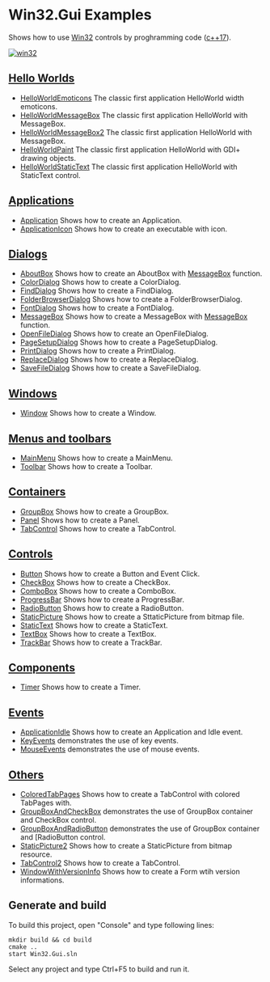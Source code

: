﻿# Win32.Gui Examples

Shows how to use [Win32](https://learn.microsoft.com/en-us/windows/win32/api/) controls by proghramming code ([c++17](https://en.cppreference.com/w/)).

[![win32](../docs/Pictures/win32_header.png)](https://gammasoft71.wixsite.com/gammasoft/win32)

## [Hello Worlds](HelloWorlds/README.md)

* [HelloWorldEmoticons](HelloWorlds/HelloWorldEmoticons/README.md) The classic first application HelloWorld width emoticons.
* [HelloWorldMessageBox](HelloWorlds/HelloWorldMessageBox/README.md) The classic first application HelloWorld with MessageBox.
* [HelloWorldMessageBox2](HelloWorlds/HelloWorldMessageBox2/README.md) The classic first application HelloWorld with MessageBox.
* [HelloWorldPaint](HelloWorlds/HelloWorldPaint/README.md) The classic first application HelloWorld with GDI+ drawing objects.
* [HelloWorldStaticText](HelloWorlds/HelloWorldStaticText/README.md) The classic first application HelloWorld with StaticText control.

## [Applications](Applications/README.md)

* [Application](Applications/Application/README.md) Shows how to create an Application.
* [ApplicationIcon](Applications/ApplicationIcon/README.md) Shows how to create an executable with icon.

## [Dialogs](Dialogs/README.md)

* [AboutBox](Dialogs/AboutBox/README.md) Shows how to create an AboutBox with [MessageBox](https://learn.microsoft.com/windows/win32/api/winuser/nf-winuser-messagebox) function.
* [ColorDialog](Dialogs/ColorDialog/README.md) Shows how to create a ColorDialog.
* [FindDialog](Dialogs/FindDialog/README.md) Shows how to create a FindDialog.
* [FolderBrowserDialog](Dialogs/FolderBrowserDialog/README.md) Shows how to create a FolderBrowserDialog.
* [FontDialog](Dialogs/FontDialog/README.md) Shows how to create a FontDialog.
* [MessageBox](Dialogs/MessageBox/README.md) Shows how to create a MessageBox with [MessageBox](https://learn.microsoft.com/windows/win32/api/winuser/nf-winuser-messagebox) function.
* [OpenFileDialog](Dialogs/OpenFileDialog/README.md) Shows how to create an OpenFileDialog.
* [PageSetupDialog](Dialogs/PageSetupDialog/README.md) Shows how to create a PageSetupDialog.
* [PrintDialog](Dialogs/PrintDialog/README.md) Shows how to create a PrintDialog.
* [ReplaceDialog](Dialogs/ReplaceDialog/README.md) Shows how to create a ReplaceDialog.
* [SaveFileDialog](Dialogs/SaveFileDialog/README.md) Shows how to create a SaveFileDialog.

## [Windows](Windows/README.md)

* [Window](Windows/Window/README.md) Shows how to create a Window.

## [Menus and toolbars](MenusAndToolbars/README.md)

* [MainMenu](MenusAndToolbars/MainMenu/README.md) Shows how to create a MainMenu.
* [Toolbar](MenusAndToolbars/Toolbar/README.md) Shows how to create a Toolbar.

## [Containers](Containers/README.md)

* [GroupBox](Containers/GroupBox/README.md) Shows how to create a GroupBox.
* [Panel](Containers/Panel/README.md) Shows how to create a Panel.
* [TabControl](Containers/TabControl/README.md) Shows how to create a TabControl.

## [Controls](Controls/README.md)

* [Button](Controls/Button/README.md) Shows how to create a Button and Event Click.
* [CheckBox](Controls/CheckBox/README.md) Shows how to create a CheckBox.
* [ComboBox](Controls/ComboBox/README.md) Shows how to create a ComboBox.
* [ProgressBar](Controls/ProgressBar/README.md) Shows how to create a ProgressBar.
* [RadioButton](Controls/RadioButton/README.md) Shows how to create a RadioButton.
* [StaticPicture](Controls/StaticPicture/README.md) Shows how to create a SttaticPicture from bitmap file.
* [StaticText](Controls/StaticText/README.md) Shows how to create a StaticText.
* [TextBox](Controls/TextBox/README.md) Shows how to create a TextBox.
* [TrackBar](Controls/TrackBar/README.md) Shows how to create a TrackBar.

## [Components](Components/README.md)

* [Timer](Components/Timer/README.md) Shows how to create a Timer.

## [Events](Events/README.md)

* [ApplicationIdle](Events/ApplicationIdle/README.md) Shows how to create an Application and Idle event.
* [KeyEvents](Events/KeyEvents/README.md) demonstrates the use of key events.
* [MouseEvents](Events/MouseEvents/README.md) demonstrates the use of mouse events.

## [Others](Others/README.md)

* [ColoredTabPages](Others/Others/ColoredTabPages/README.md) Shows how to create a TabControl with colored TabPages with.
* [GroupBoxAndCheckBox](Others/GroupBoxAndCheckBox/README.md) demonstrates the use of GroupBox container and CheckBox control.
* [GroupBoxAndRadioButton](Others/GroupBoxAndRadioButton/README.md) demonstrates the use of GroupBox container and [RadioButton control.
* [StaticPicture2](Others/StaticPicture2/README.md) Shows how to create a StaticPicture from bitmap resource.
* [TabControl2](Others/TabControl2/README.md) Shows how to create a TabControl.
* [WindowWithVersionInfo](Others/WindowWithVersionInfo/README.md) Shows how to create a Form wtih version informations.

## Generate and build

To build this project, open "Console" and type following lines:

``` shell
mkdir build && cd build
cmake .. 
start Win32.Gui.sln
```

Select any project and type Ctrl+F5 to build and run it.
